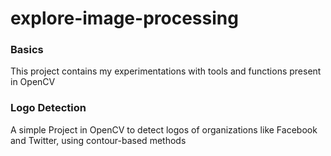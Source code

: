 # explore-image-processing
### Basics
This project contains my experimentations with tools and functions present in OpenCV

### Logo Detection
A simple Project in OpenCV to detect logos of organizations like Facebook and Twitter, using contour-based methods
